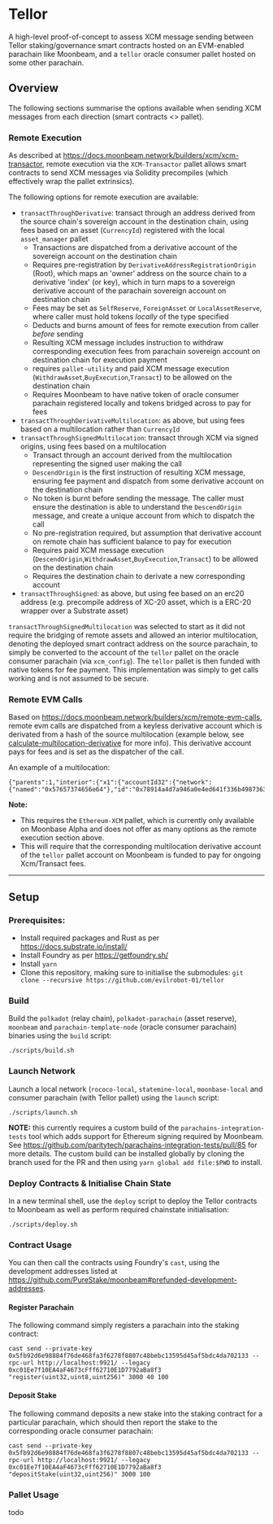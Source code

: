 # Tellor
A high-level proof-of-concept to assess XCM message sending between Tellor staking/governance smart contracts hosted on an 
EVM-enabled parachain like Moonbeam, and a `tellor` oracle consumer pallet hosted on some other parachain.

## Overview
The following sections summarise the options available when sending XCM messages from each direction (smart contracts <> pallet).

### Remote Execution
As described at https://docs.moonbeam.network/builders/xcm/xcm-transactor, remote execution via the `XCM-Transactor` 
pallet allows smart contracts to send XCM messages via Solidity precompiles (which effectively wrap the pallet extrinsics).

The following options for remote execution are available:
- `transactThroughDerivative`: transact through an address derived from the source chain's sovereign account in the destination chain, using fees based on an asset (`CurrencyId`) registered with the local `asset_manager` pallet
  - Transactions are dispatched from a derivative account of the sovereign account on the destination chain
  - Requires pre-registration by `DerivativeAddressRegistrationOrigin` (Root), which maps an 'owner' address on the source chain to a derivative 'index' (or key), which in turn maps to a sovereign derivative account of the parachain sovereign account on destination chain
  - Fees may be set as `SelfReserve`, `ForeignAsset` or `LocalAssetReserve`, where caller must hold tokens _locally_ of the type specified
  - Deducts and burns amount of fees for remote execution from caller _before_ sending
  - Resulting XCM message includes instruction to withdraw corresponding execution fees from parachain sovereign account on destination chain for execution payment
  - requires `pallet-utility` and paid XCM message execution (`WithdrawAsset`,`BuyExecution`,`Transact`) to be allowed on the destination chain
  - Requires Moonbeam to have native token of oracle consumer parachain registered locally and tokens bridged across to pay for fees
- `transactThroughDerivativeMultilocation`: as above, but using fees based on a multilocation rather than `CurrencyId`
- `transactThroughSignedMultilocation`: transact through XCM via signed origins, using fees based on a multilocation
  - Transact through an account derived from the multilocation representing the signed user making the call 
  - `DescendOrigin` is the first instruction of resulting XCM message, ensuring fee payment and dispatch from some derivative account on the destination chain
  - No token is burnt before sending the message. The caller must ensure the destination is able to understand the `DescendOrigin` message, and create a unique account from which to dispatch the call
  - No pre-registration required, but assumption that derivative account on remote chain has sufficient balance to pay for execution
  - Requires paid XCM message execution (`DescendOrigin`,`WithdrawAsset`,`BuyExecution`,`Transact`) to be allowed on the destination chain
  - Requires the destination chain to derivate a new corresponding account
- `transactThroughSigned`: as above, but using fee based on an erc20 address (e.g. precompile address of XC-20 asset, which is a ERC-20 wrapper over a Substrate asset)

`transactThroughSignedMultilocation` was selected to start as it did not require the bridging of remote assets and allowed 
an interior multilocation, denoting the deployed smart contract address on the source parachain, to simply be converted to 
the account of the `tellor` pallet on the oracle consumer parachain (via `xcm_config`). The `tellor` pallet is then funded 
with native tokens for fee payment. This implementation was simply to get calls working and is not assumed to be secure.

### Remote EVM Calls
Based on https://docs.moonbeam.network/builders/xcm/remote-evm-calls, remote evm calls are dispatched from a keyless 
derivative account which is derivated from a hash of the source multilocation (example below, see [calculate-multilocation-derivative](https://docs.moonbeam.network/builders/xcm/remote-evm-calls/#calculate-multilocation-derivative) for more info). This derivative account pays for fees and is set as
the dispatcher of the call.

An example of a multilocation:
```
{"parents":1,"interior":{"x1":{"accountId32":{"network":{"named":"0x57657374656e64"},"id":"0x78914a4d7a946a0e4ed641f336b498736336e05096e342c799cc33c0f868d62f"}}}}
```

**Note:** 
- This requires the `Ethereum-XCM` pallet, which is currently only available on Moonbase Alpha and does not offer 
as many options as the remote execution section above.
- This will require that the corresponding multilocation derivative account of the `tellor` pallet account on Moonbeam is funded to pay for ongoing Xcm/Transact fees.

---

## Setup

### Prerequisites:
- Install required packages and Rust as per https://docs.substrate.io/install/
- Install Foundry as per https://getfoundry.sh/
- Install `yarn`
- Clone this repository, making sure to initialise the submodules: `git clone --recursive https://github.com/evilrobot-01/tellor`

### Build
Build the `polkadot` (relay chain), `polkadot-parachain` (asset reserve), `moonbeam` and `parachain-template-node` (oracle consumer parachain) binaries using the `build` script:
  ```
  ./scripts/build.sh
  ```
### Launch Network
Launch a local network (`rococo-local`, `statemine-local`, `moonbase-local` and consumer parachain (with Tellor pallet) using the `launch` script:
```
./scripts/launch.sh
``` 
**NOTE:** this currently requires a custom build of the `parachains-integration-tests` tool which adds support for Ethereum signing required by Moonbeam. 
See https://github.com/paritytech/parachains-integration-tests/pull/85 for more details. The custom build can be installed globally by cloning the branch used for the PR and then using `yarn global add file:$PWD` to install.

### Deploy Contracts & Initialise Chain State
In a new terminal shell, use the `deploy` script to deploy the Tellor contracts to Moonbeam as well as perform required chainstate initialisation:
```
./scripts/deploy.sh
```

### Contract Usage
You can then call the contracts using Foundry's `cast`, using the development addresses listed at https://github.com/PureStake/moonbeam#prefunded-development-addresses.

#### Register Parachain
The following command simply registers a parachain into the staking contract:
```
cast send --private-key 0x5fb92d6e98884f76de468fa3f6278f8807c48bebc13595d45af5bdc4da702133 --rpc-url http://localhost:9921/ --legacy 0xc01Ee7f10EA4aF4673cFff62710E1D7792aBa8f3 "register(uint32,uint8,uint256)" 3000 40 100
```

#### Deposit Stake
The following command deposits a new stake into the staking contract for a particular parachain, which should then report the stake to the corresponding oracle consumer parachain:
```
cast send --private-key 0x5fb92d6e98884f76de468fa3f6278f8807c48bebc13595d45af5bdc4da702133 --rpc-url http://localhost:9921/ --legacy 0xc01Ee7f10EA4aF4673cFff62710E1D7792aBa8f3 "depositStake(uint32,uint256)" 3000 100
```

### Pallet Usage
todo